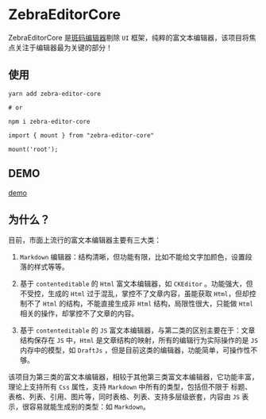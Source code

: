 # ZebraEditorCore

ZebraEditorCore 是[斑码编辑器](https://zebrastudio.tech)剔除 `UI` 框架，纯粹的富文本编辑器，该项目将焦点关注于编辑器最为关键的部分！

## 使用

```
yarn add zebra-editor-core

# or

npm i zebra-editor-core
```

```
import { mount } from "zebra-editor-core"

mount('root');
```

## DEMO

[demo](https://acohome.cn/demo/zebra-editor-core/index.html)

## 为什么？

目前，市面上流行的富文本编辑器主要有三大类：

1. `Markdown` 编辑器：结构清晰，但功能有限，比如不能给文字加颜色，设置段落的样式等等。

2. 基于 `contenteditable` 的 `Html` 富文本编辑器，如 `CKEditor` 。功能强大，但不受控，生成的 `Html` 过于混乱，掌控不了文章内容，虽能获取 `Html`，但却控制不了 `Html` 的结构，不能直接生成非 `Html` 结构，局限性很大，只能做 `Html` 相关的操作，却掌控不了文章的内容。

3. 基于 `contenteditable` 的 `JS` 富文本编辑器，与第二类的区别主要在于：文章结构保存在 `JS` 中，`Html` 是文章结构的映射，所有的编辑行为实际操作的是 `JS` 内存中的模型，如 `DraftJs` ，但是目前这类的编辑器，功能简单，可操作性不够。

该项目为第三类的富文本编辑器，相较于其他第三类富文本编辑器，它功能丰富，理论上支持所有 `Css` 属性，支持 `Markdown` 中所有的类型，包括但不限于 标题、表格、列表、引用、图片等，同时表格、列表、支持多层级嵌套，内容由 `JS` 表示，很容易就能生成别的类型：如 `Markdown`。

